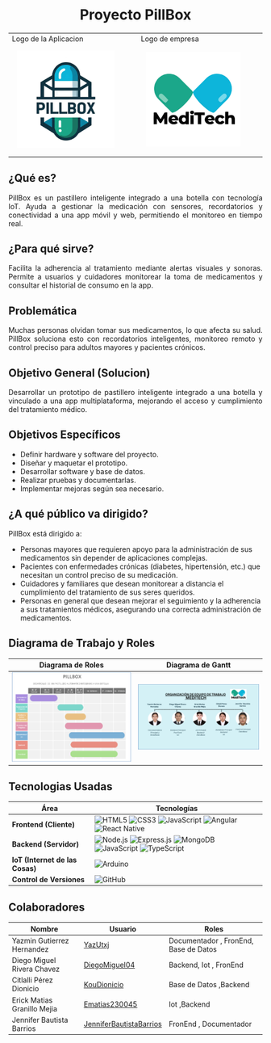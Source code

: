 <p align="center">
  <h1 align="center">Proyecto PillBox</h1>
</p>

<table>
   <td>Logo de la Aplicacion</td>
   <td>Logo de empresa</td>
  <tr>
    <td>  <img src="/Documentation/GUI/Assets/LogoPillbox.png" width="80%" style="padding: 10px;" />  </td>
    <td>   <img src="/Documentation/GUI/Assets/meditech_empresa.png" width="80%" style="padding: 10px;" /> </td> 
  </tr>
</table>

## ¿Qué es?
<p align="justify">
PillBox es un pastillero inteligente integrado a una botella con tecnología IoT. Ayuda a gestionar la medicación con sensores, recordatorios y conectividad a una app móvil y web, permitiendo el monitoreo en tiempo real.
</p>

## ¿Para qué sirve?

<p align="justify">
Facilita la adherencia al tratamiento mediante alertas visuales y sonoras. Permite a usuarios y cuidadores monitorear la toma de medicamentos y consultar el historial de consumo en la app.
</p>

## Problemática

<p align="justify">
Muchas personas olvidan tomar sus medicamentos, lo que afecta su salud. PillBox soluciona esto con recordatorios inteligentes, monitoreo remoto y control preciso para adultos mayores y pacientes crónicos.
</p>

## Objetivo General (Solucion)

<p align="justify">
Desarrollar un prototipo de pastillero inteligente integrado a una botella y vinculado a una app multiplataforma, mejorando el acceso y cumplimiento del tratamiento médico.
</p>

## Objetivos Específicos

<p align="justify">

- Definir hardware y software del proyecto.
- Diseñar y maquetar el prototipo.
- Desarrollar software y base de datos.
- Realizar pruebas y documentarlas.
- Implementar mejoras según sea necesario.
</p>

## ¿A qué público va dirigido?

<p align="justify">
PillBox está dirigido a:
</p>

-	Personas mayores que requieren apoyo para la administración de sus medicamentos sin depender de aplicaciones complejas.
- Pacientes con enfermedades crónicas (diabetes, hipertensión, etc.) que necesitan un control preciso de su medicación.
-	Cuidadores y familiares que desean monitorear a distancia el cumplimiento del tratamiento de sus seres queridos.
-	Personas en general que desean mejorar el seguimiento y la adherencia a sus tratamientos médicos, asegurando una correcta administración de medicamentos.

## Diagrama de Trabajo y Roles

| Diagrama de Roles | Diagrama de Gantt |
|-------------------|------------------|
| ![Diagrama de Roles](/Documentation/GUI/Assets/image.png) | ![Diagrama de Gantt](/Documentation/GUI/Assets/image%20copy.png) |


## Tecnologias Usadas


| **Área**                    | **Tecnologías**                                                                                             |
|-----------------------------|------------------------------------------------------------------------------------------------------------|
| **Frontend (Cliente)**      | ![HTML5](https://img.shields.io/badge/HTML5-E34F26?style=for-the-badge&logo=html5&logoColor=white) ![CSS3](https://img.shields.io/badge/CSS3-1572B6?style=for-the-badge&logo=css3&logoColor=white) ![JavaScript](https://img.shields.io/badge/JavaScript-F7DF1E?style=for-the-badge&logo=javascript&logoColor=black) ![Angular](https://img.shields.io/badge/Angular-DD0031?style=for-the-badge&logo=angular&logoColor=white) ![React Native](https://img.shields.io/badge/React_Native-20232A?style=for-the-badge&logo=react&logoColor=61DAFB) |
**Backend (Servidor)**      | ![Node.js](https://img.shields.io/badge/Node.js-339933?style=for-the-badge&logo=node.js&logoColor=white) ![Express.js](https://img.shields.io/badge/Express.js-000000?style=for-the-badge&logo=express&logoColor=white) ![MongoDB](https://img.shields.io/badge/MongoDB-4D1F1A?style=for-the-badge&logo=mongodb&logoColor=white) ![JavaScript](https://img.shields.io/badge/JavaScript-F7DF1E?style=for-the-badge&logo=javascript&logoColor=black) ![TypeScript](https://img.shields.io/badge/TypeScript-3178C6?style=for-the-badge&logo=typescript&logoColor=white) |
| **IoT (Internet de las Cosas)** | ![Arduino](https://img.shields.io/badge/Arduino-00979D?style=for-the-badge&logo=arduino&logoColor=white) |
| **Control de Versiones**    | ![GitHub](https://img.shields.io/badge/GitHub-181717?style=for-the-badge&logo=github&logoColor=white)       |



## Colaboradores
| Nombre                        | Usuario             | Roles |
|-------------------------------|---------------------|--------|
| Yazmin Gutierrez Hernandez  | [YazUtxj](https://github.com/YazUtxj)        | Documentador , FronEnd,  Base de Datos       |
| Diego Miguel Rivera Chavez          | [DiegoMiguel04](https://github.com/DiegoMiguel04)       |  Backend, Iot , FronEnd     |
| Citlalli Pérez Dionicio         | [KouDionicio](https://github.com/KouDionicio)             |  Base de Datos ,Backend     |
|  Erick Matias Granillo Mejia           | [Ematias230045](https://github.com/Ematias230045)            | Iot ,Backend     |
| Jennifer Bautista Barrios           |[JenniferBautistaBarrios](https://github.com/JenniferBautistaBarrios)            | FronEnd , Documentador      |


